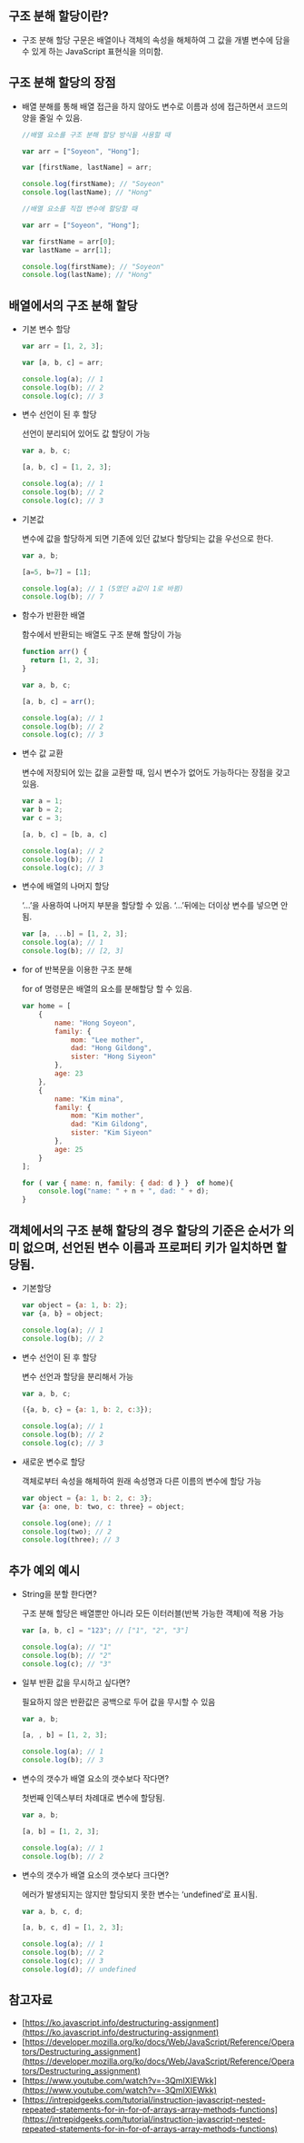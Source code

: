 ## 구조 분해 할당이란?

- 구조 분해 할당 구문은 배열이나 객체의 속성을 해체하여 그 값을 개별 변수에 담을 수 있게 하는 JavaScript 표현식을 의미함.

## 구조 분해 할당의 장점

- 배열 분해를 통해 배열 접근을 하지 않아도 변수로 이름과 성에 접근하면서 코드의 양을 줄일 수 있음.
    
    ```jsx
    //배열 요소를 구조 분해 할당 방식을 사용할 때
    
    var arr = ["Soyeon", "Hong"];
    
    var [firstName, lastName] = arr;
    
    console.log(firstName); // "Soyeon"
    console.log(lastName); // "Hong"
    ```
    
    ```jsx
    //배열 요소를 직접 변수에 할당할 때
    
    var arr = ["Soyeon", "Hong"];
    
    var firstName = arr[0];
    var lastName = arr[1];
    
    console.log(firstName); // "Soyeon"
    console.log(lastName); // "Hong"
    ```
    

## 배열에서의 구조 분해 할당

- 기본 변수 할당
    
    ```jsx
    var arr = [1, 2, 3];
    
    var [a, b, c] = arr;
    
    console.log(a); // 1
    console.log(b); // 2
    console.log(c); // 3
    ```
    
- 변수 선언이 된 후 할당
    
    선언이 분리되어 있어도 값 할당이 가능
    
    ```jsx
    var a, b, c;
    
    [a, b, c] = [1, 2, 3];
    
    console.log(a); // 1
    console.log(b); // 2
    console.log(c); // 3
    ```
    
- 기본값
    
    변수에 값을 할당하게 되면 기존에 있던 값보다 할당되는 값을 우선으로 한다.
    
    ```jsx
    var a, b;
    
    [a=5, b=7] = [1];
    
    console.log(a); // 1 (5였던 a값이 1로 바뀜)
    console.log(b); // 7
    ```
    
- 함수가 반환한 배열
    
    함수에서 반환되는 배열도 구조 분해 할당이 가능
    
    ```jsx
    function arr() {
      return [1, 2, 3];
    }
    
    var a, b, c;
    
    [a, b, c] = arr();
    
    console.log(a); // 1
    console.log(b); // 2
    console.log(c); // 3
    ```
    
- 변수 값 교환
    
    변수에 저장되어 있는 값을 교환할 때, 임시 변수가 없어도 가능하다는 장점을 갖고 있음.
    
    ```jsx
    var a = 1;
    var b = 2;
    var c = 3;
    
    [a, b, c] = [b, a, c]
    
    console.log(a); // 2
    console.log(b); // 1
    console.log(c); // 3
    ```
    
- 변수에 배열의 나머지 할당
    
    ‘…’을 사용하여 나머지 부분을 할당할 수 있음. ‘…’뒤에는 더이상 변수를 넣으면 안됨.
    
    ```jsx
    var [a, ...b] = [1, 2, 3];
    console.log(a); // 1
    console.log(b); // [2, 3]
    ```
    
- for of 반복문을 이용한 구조 분해
    
    for of 명령문은 배열의 요소를 분해할당 할 수 있음. 
    
    ```jsx
    var home = [
    	{
    		name: "Hong Soyeon",
    		family: {
    			mom: "Lee mother",
    			dad: "Hong Gildong",
    			sister: "Hong Siyeon"
    		},
    		age: 23
    	},
    	{
    		name: "Kim mina",
    		family: {
    			mom: "Kim mother",
    			dad: "Kim Gildong",
    			sister: "Kim Siyeon"
    		},
    		age: 25
    	}
    ];
    
    for ( var { name: n, family: { dad: d } }  of home){
    	console.log("name: " + n + ", dad: " + d);
    }
    ```
    

## 객체에서의 구조 분해 할당의 경우 할당의 기준은 순서가 의미 없으며, 선언된 변수 이름과 프로퍼티 키가 일치하면 할당됨.

- 기본할당
    
    ```jsx
    var object = {a: 1, b: 2};
    var {a, b} = object;
    
    console.log(a); // 1
    console.log(b); // 2
    ```
    
- 변수 선언이 된 후 할당
    
    변수 선언과 할당을 분리해서 가능
    
    ```jsx
    var a, b, c;
    
    ({a, b, c} = {a: 1, b: 2, c:3});
    
    console.log(a); // 1
    console.log(b); // 2
    console.log(c); // 3
    ```
    
- 새로운 변수로 할당
    
    객체로부터 속성을 해체하여 원래 속성명과 다른 이름의 변수에 할당 가능
    
    ```jsx
    var object = {a: 1, b: 2, c: 3};
    var {a: one, b: two, c: three} = object;
    
    console.log(one); // 1
    console.log(two); // 2
    console.log(three); // 3
    ```
    

## 추가 예외 예시

- String을 분할 한다면?
    
    구조 분해 할당은 배열뿐만 아니라 모든 이터러블(반복 가능한 객체)에 적용 가능
    
    ```jsx
    var [a, b, c] = "123"; // ["1", "2", "3"]
    
    console.log(a); // "1"
    console.log(b); // "2"
    console.log(c); // "3"
    ```
    
- 일부 반환 값을 무시하고 싶다면?
    
    필요하지 않은 반환값은 공백으로 두어 값을 무시할 수 있음
    
    ```jsx
    var a, b;
    
    [a, , b] = [1, 2, 3];
    
    console.log(a); // 1
    console.log(b); // 3
    ```
    
- 변수의 갯수가 배열 요소의 갯수보다 작다면?
    
    첫번째 인덱스부터 차례대로 변수에 할당됨.
    
    ```jsx
    var a, b;
    
    [a, b] = [1, 2, 3];
    
    console.log(a); // 1
    console.log(b); // 2
    ```
    
- 변수의 갯수가 배열 요소의 갯수보다 크다면?
    
    에러가 발생되지는 않지만 할당되지 못한 변수는 ‘undefined’로 표시됨. 
    
    ```jsx
    var a, b, c, d;
    
    [a, b, c, d] = [1, 2, 3];
    
    console.log(a); // 1
    console.log(b); // 2
    console.log(c); // 3
    console.log(d); // undefined
    ```
    

## 참고자료

- [https://ko.javascript.info/destructuring-assignment](https://ko.javascript.info/destructuring-assignment)
- [https://developer.mozilla.org/ko/docs/Web/JavaScript/Reference/Operators/Destructuring_assignment](https://developer.mozilla.org/ko/docs/Web/JavaScript/Reference/Operators/Destructuring_assignment)
- [https://www.youtube.com/watch?v=-3QmIXIEWkk](https://www.youtube.com/watch?v=-3QmIXIEWkk)
- [https://intrepidgeeks.com/tutorial/instruction-javascript-nested-repeated-statements-for-in-for-of-arrays-array-methods-functions](https://intrepidgeeks.com/tutorial/instruction-javascript-nested-repeated-statements-for-in-for-of-arrays-array-methods-functions)